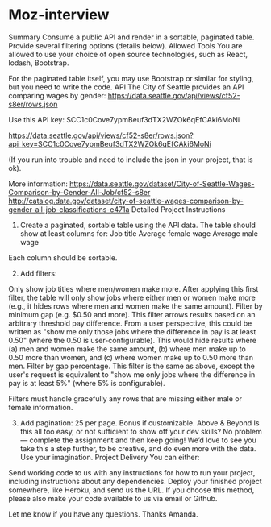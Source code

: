 # Moz-interview

Summary
Consume a public API and render in a sortable, paginated table. Provide several filtering options (details below).
Allowed Tools
You are allowed to use your choice of open source technologies, such as React, lodash, Bootstrap.

For the paginated table itself, you may use Bootstrap or similar for styling, but you need to write the code.
API
The City of Seattle provides an API comparing wages by gender:
https://data.seattle.gov/api/views/cf52-s8er/rows.json

Use this API key: SCC1c0Cove7ypmBeuf3dTX2WZOk6qEfCAki6MoNi

https://data.seattle.gov/api/views/cf52-s8er/rows.json?api_key=SCC1c0Cove7ypmBeuf3dTX2WZOk6qEfCAki6MoNi

(If you run into trouble and need to include the json in your project, that is ok).  

More information:
https://data.seattle.gov/dataset/City-of-Seattle-Wages-Comparison-by-Gender-All-Job/cf52-s8er
http://catalog.data.gov/dataset/city-of-seattle-wages-comparison-by-gender-all-job-classifications-e471a
Detailed Project Instructions

1. Create a paginated, sortable table using the API data. The table should show at least columns for:
Job title
Average female wage
Average male wage

Each column should be sortable.

2. Add filters:

Only show job titles where men/women make more. After applying this first filter, the table will only show jobs where either men or women make more (e.g., it hides rows where men and women make the same amount).
Filter by minimum gap (e.g. $0.50 and more). This filter arrows results based on an arbitrary threshold pay difference. From a user perspective, this could be written as "show me only those jobs where the difference in pay is at least 0.50" (where the 0.50 is user-configurable). This would hide results where (a) men and women make the same amount, (b) where men make up to 0.50 more than women, and (c) where women make up to 0.50 more than men.
Filter by gap percentage. This filter is the same as above, except the user's request is equivalent to "show me only jobs where the difference in pay is at least 5%" (where 5% is configurable).

Filters must handle gracefully any rows that are missing either male or female information.

3. Add pagination:
25 per page. Bonus if customizable.
Above & Beyond
Is this all too easy, or not sufficient to show off your dev skills? No problem — complete the assignment and then keep going! We’d love to see you take this a step further, to be creative, and do even more with the data. Use your imagination.
Project Delivery
You can either:

Send working code to us with any instructions for how to run your project, including instructions about any dependencies.
Deploy your finished project somewhere, like Heroku, and send us the URL. If you choose this method, please also make your code available to us via email or Github.

Let me know if you have any questions. Thanks Amanda.
